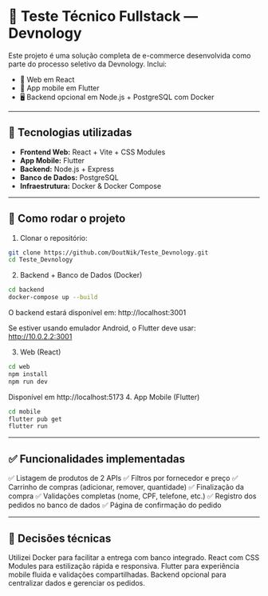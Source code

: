 # 🧪 Teste Técnico Fullstack — Devnology

Este projeto é uma solução completa de e-commerce desenvolvida como parte do processo seletivo da Devnology. Inclui:

* 🛒 Web em React
* 📱 App mobile em Flutter
* 🖥️ Backend opcional em Node.js + PostgreSQL com Docker

---

## 🔧 Tecnologias utilizadas

* **Frontend Web:** React + Vite + CSS Modules
* **App Mobile:** Flutter
* **Backend:** Node.js + Express
* **Banco de Dados:** PostgreSQL
* **Infraestrutura:** Docker & Docker Compose

---

## 🚀 Como rodar o projeto

1. Clonar o repositório:

```bash
git clone https://github.com/DoutNik/Teste_Devnology.git
cd Teste_Devnology
```

2. Backend + Banco de Dados (Docker)

```bash
cd backend
docker-compose up --build
```

O backend estará disponível em: http://localhost:3001

Se estiver usando emulador Android, o Flutter deve usar: http://10.0.2.2:3001

3. Web (React)

```bash
cd web
npm install
npm run dev
```

Disponível em http://localhost:5173
4. App Mobile (Flutter)

```bash
cd mobile
flutter pub get
flutter run
```

---

## ✅ Funcionalidades implementadas

✅ Listagem de produtos de 2 APIs
✅ Filtros por fornecedor e preço
✅ Carrinho de compras (adicionar, remover, quantidade)
✅ Finalização da compra
✅ Validações completas (nome, CPF, telefone, etc.)
✅ Registro dos pedidos no banco de dados
✅ Página de confirmação do pedido

---

## 🧠 Decisões técnicas

Utilizei Docker para facilitar a entrega com banco integrado.
React com CSS Modules para estilização rápida e responsiva.
Flutter para experiência mobile fluida e validações compartilhadas.
Backend opcional para centralizar dados e gerenciar os pedidos.
